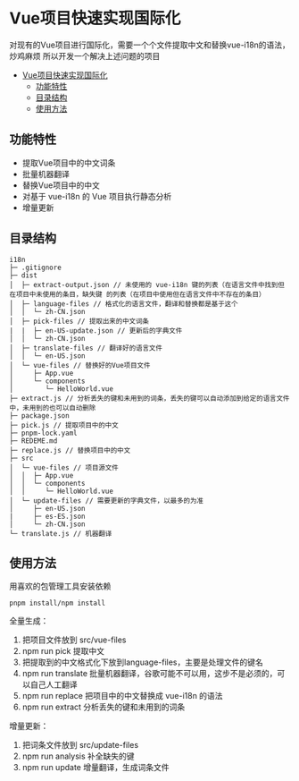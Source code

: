 # Vue项目快速实现国际化
对现有的Vue项目进行国际化，需要一个个文件提取中文和替换vue-i18n的语法，炒鸡麻烦
所以开发一个解决上述问题的项目

- [Vue项目快速实现国际化](#vue项目快速实现国际化)
  - [功能特性](#功能特性)
  - [目录结构](#目录结构)
  - [使用方法](#使用方法)

## 功能特性

- 提取Vue项目中的中文词条
- 批量机器翻译
- 替换Vue项目中的中文
- 对基于 vue-i18n 的 Vue 项目执行静态分析
- 增量更新

## 目录结构

```
i18n
├─ .gitignore
├─ dist
│  ├─ extract-output.json // 未使用的 vue-i18n 键的列表（在语言文件中找到但在项目中未使用的条目，缺失键 的列表（在项目中使用但在语言文件中不存在的条目）
│  ├─ language-files // 格式化的语言文件，翻译和替换都是基于这个
│  │  └─ zh-CN.json
│  ├─ pick-files // 提取出来的中文词条
|  |  ├─ en-US-update.json // 更新后的字典文件
│  │  └─ zh-CN.json
│  ├─ translate-files // 翻译好的语言文件
│  │  └─ en-US.json
│  └─ vue-files // 替换好的Vue项目文件
│     ├─ App.vue
│     └─ components
│        └─ HelloWorld.vue
├─ extract.js // 分析丢失的键和未用到的词条，丢失的键可以自动添加到给定的语言文件中，未用到的也可以自动删除
├─ package.json
├─ pick.js // 提取项目中的中文
├─ pnpm-lock.yaml
├─ REDEME.md
├─ replace.js // 替换项目中的中文
├─ src
│  └─ vue-files // 项目源文件
│  │  ├─ App.vue
│  │  └─ components
│  │     └─ HelloWorld.vue
│  └─ update-files // 需要更新的字典文件，以最多的为准
│     ├─ en-US.json
|     ├─ es-ES.json
│     └─ zh-CN.json
└─ translate.js // 机器翻译

```

## 使用方法

用喜欢的包管理工具安装依赖
```
pnpm install/npm install
```
全量生成：
1. 把项目文件放到 src/vue-files
2. npm run pick 提取中文
3. 把提取到的中文格式化下放到language-files，主要是处理文件的键名
4. npm run translate 批量机器翻译，谷歌可能不可以用，这步不是必须的，可以自己人工翻译
5. npm run replace 把项目中的中文替换成 vue-i18n 的语法
6. npm run extract 分析丢失的键和未用到的词条

增量更新：
1. 把词条文件放到 src/update-files
2. npm run analysis 补全缺失的键
3. npm run update 增量翻译，生成词条文件